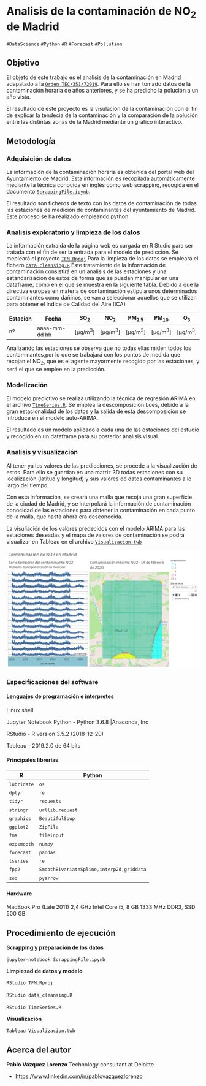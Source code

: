 Analisis de la contaminación de NO<sub>2</sub> de Madrid
===========================================================
`#DataScience` `#Python` `#R` `#Forecast` `#Pollution`

## Objetivo ##
El objeto de este trabajo es el analisis de la contaminación en Madrid adapatado a la [`Orden TEC/351/72019`](state_of_art/Orden_TEC:351:2019.pdf). Para ello se han tomado datos de la contaminación horaria de años anteriores, y se ha predicho la polución a un año vista.

El resultado de este proyecto es la visulación de la contaminación con el fin de explicar la tendecia de la contaminación y la comparación de la polución entre las distintas zonas de la Madrid mediante un gráfico interactivo.

## Metodología ##

### Adquisición de datos
La información de la contaminación horaria es obtenida del portal web del [Ayuntamiento de Madrid](https://datos.madrid.es/portal/site/egob/menuitem.c05c1f754a33a9fbe4b2e4b284f1a5a0/?vgnextoid=f3c0f7d512273410VgnVCM2000000c205a0aRCRD&vgnextchannel=374512b9ace9f310VgnVCM100000171f5a0aRCRD&vgnextfmt=default). Esta información es recopilada automáticamente mediante la técnica conocida en inglés como web scrapping, recogida en el documento [`ScrappingFile.ipynb`](ScrappingFile.ipynb). 

El resultado son ficheros de texto con los datos de contaminación de todas las estaciones de medición de contaminantes del ayuntamiento de Madrid. Este proceso se ha realizado empleando python. 
 
### Analisis exploratorio y limpieza de los datos
La información extraida de la página web es cargada en R Studio para ser tratada con el fin de ser la entrada para el modelo de predicción. Se mepleará el proyecto [`TFM.Rproj`](TFM.Rproj) 
Para la limpieza de los datos se empleará el fichero [`data_cleansing.R`](data_cleansing.R) Este tratamiento de la información de contaminación consistirá en un analisis de las estaciones y una estandarización de estos de forma que se puedan manipular en una dataframe, como en el que se muestra en la siguiente tabla. Debido a que la directiva europea en materia de contaminación estipula unos determinados contaminantes como dañinos, se van a seleccionar aquellos que se utilizan para obtener el Indice de Calidad del Aire (ICA)

|Estacion|Fecha|SO<sub>2</sub>|NO<sub>2</sub>|PM<sub>2.5</sub>|PM<sub>10</sub>|O<sub>3</sub>|
|--------|-----|---|---|-----|----|--|
|nº|aaaa-mm-dd hh|[µg/m<sup>3</sup>]|[µg/m<sup>3</sup>]|[µg/m<sup>3</sup>]|[µg/m<sup>3</sup>]|[µg/m<sup>3</sup>]|

Analizando las estaciones se observa que no todas ellas miden todos los contaminantes,por lo que se trabajará con los puntos de medida que recojan el NO<sub>2</sub>, que es el agente mayormente recogido por las estaciones, y será el que se emplee en la predicción.


### Modelización
El modelo predictivo se realiza utilizando la técnica de regresión ARIMA en el archivo [`TimeSeries.R`](TimeSeries.R). Se emplea la descomposición Loes, debido a la gran estacionalidad de los datos y la salida de esta descomposición se introduce en el modelo auto-ARIMA. 

El resultado es un modelo aplicado a cada una de las estaciones del estudio y recogido en un dataframe para su posterior analisis visual.

### Analisis y visualización

Al tener ya los valores de las predicciones, se procede a la visualización de estos. Para ello se guardan en una matriz 3D todas estaciones con su localización (latitud y longitud) y sus valores de datos contaminantes a lo largo del tiempo. 

Con esta información, se creará una malla que recoja una gran superficie de la ciudad de Madrid, y se interpolará la información de contaminación conocidad de las estaciones para obtener la contaminación en cada punto de la malla, que hasta ahora era desconocida.

La visuliación de los valores predecidos con el modelo ARIMA para las estaciones deseadas y el mapa de valores de contaminación se podrá visualizar en Tableau en el archivo [`Visualizacion.twb`](Visualizacion.twb)

![dashboard](dashboard.png)

### Especificaciones del software
#### Lenguajes de programación e interpretes

Linux shell 

Jupyter Notebook Python - Python 3.6.8 |Anaconda, Inc

RStudio - R version 3.5.2 (2018-12-20)

Tableau - 2019.2.0 de 64 bits

#### Principales librerías

|R|Python|
|--------|-----|
|`lubridate`|`os`|
|`dplyr`|`re`|
|`tidyr`|`requests`|
|`stringr`|`urllib.request`|
|`graphics`|`BeautifulSoup`|
|`ggplot2`|`ZipFile`|
|`fma`|`fileinput`|
|`expsmooth`|`numpy`|
|`forecast`|`pandas`|
|`tseries`|`re`|
|`fpp2`|`SmoothBivariateSpline,interp2d,griddata`|
|`zoo`|`pyarrow`|


#### Hardware
MacBook Pro (Late 2011) 2,4 GHz Intel Core i5, 8 GB 1333 MHz DDR3, SSD 500 GB

## Procedimiento de ejecución

**Scrapping y preparación de los datos**

    jupyter-notebook ScrappingFile.ipynb

**Limpiezad de datos y modelo**

    RStudio TFM.Rproj

    RStudio data_cleansing.R

    RStudio TimeSeries.R

**Visualización**

    Tableau Visualizacion.twb

## Acerca del autor

**Pablo Vázquez Lorenzo**
Technology consultant at Deloitte
 - https://www.linkedin.com/in/pablovazquezlorenzo
